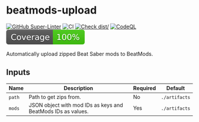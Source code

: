 # beatmods-upload

[![GitHub Super-Linter](https://github.com/aeroluna/beatmods-upload/actions/workflows/linter.yml/badge.svg)](https://github.com/super-linter/super-linter)
![CI](https://github.com/aeroluna/beatmods-upload/actions/workflows/ci.yml/badge.svg)
[![Check dist/](https://github.com/aeroluna/beatmods-upload/actions/workflows/check-dist.yml/badge.svg)](https://github.com/aeroluna/beatmods-upload/actions/workflows/check-dist.yml)
[![CodeQL](https://github.com/aeroluna/beatmods-upload/actions/workflows/codeql-analysis.yml/badge.svg)](https://github.com/aeroluna/beatmods-upload/actions/workflows/codeql-analysis.yml)
[![Coverage](./badges/coverage.svg)](./badges/coverage.svg)

Automatically upload zipped Beat Saber mods to BeatMods.

## Inputs

| Name   | Description                                                    | Required | Default       |
| ------ | -------------------------------------------------------------- | -------- | ------------- |
| `path` | Path to get zips from.                                         | No       | `./artifacts` |
| `mods` | JSON object with mod IDs as keys and BeatMods IDs as values. | Yes      | `./artifacts` |
